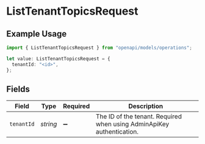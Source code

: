 # ListTenantTopicsRequest

## Example Usage

```typescript
import { ListTenantTopicsRequest } from "openapi/models/operations";

let value: ListTenantTopicsRequest = {
  tenantId: "<id>",
};
```

## Fields

| Field                                                                 | Type                                                                  | Required                                                              | Description                                                           |
| --------------------------------------------------------------------- | --------------------------------------------------------------------- | --------------------------------------------------------------------- | --------------------------------------------------------------------- |
| `tenantId`                                                            | *string*                                                              | :heavy_minus_sign:                                                    | The ID of the tenant. Required when using AdminApiKey authentication. |